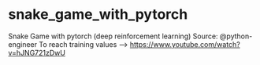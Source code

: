 # snake_game_with_pytorch
Snake Game with pytorch (deep reinforcement learning)
Source: @python-engineer
To reach training values --> https://www.youtube.com/watch?v=hJNG721zDwU
